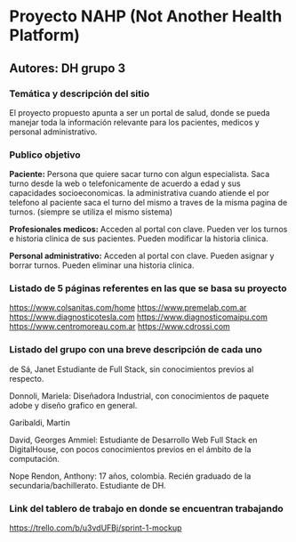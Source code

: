 # Proyecto NAHP (Not Another Health Platform)
## Autores: DH grupo 3

### Temática y descripción del sitio
El proyecto propuesto apunta a ser un portal de salud, donde se pueda manejar toda la información relevante para los pacientes, medicos y personal administrativo.

### Publico objetivo
**Paciente:** Persona que quiere sacar turno con algun especialista. Saca turno desde la web o telefonicamente de acuerdo a edad y sus capacidades socioeconomicas. la administrativa cuando atiende el por telefono al paciente saca el turno del mismo a traves de la misma pagina de turnos. (siempre se utiliza el mismo sistema) 

**Profesionales medicos:** Acceden al portal con clave. Pueden ver los turnos e historia clinica de sus pacientes. Pueden modificar la historia clinica.


**Personal administrativo:**  Acceden al portal con clave. Pueden asignar y borrar turnos. Pueden eliminar una historia clinica.



### Listado de 5 páginas referentes en las que se basa su proyecto
https://www.colsanitas.com/home
https://www.premelab.com.ar
https://www.diagnosticotesla.com
https://www.diagnosticomaipu.com
https://www.centromoreau.com.ar
https://www.cdrossi.com


### Listado del grupo con una breve descripción de cada uno
de Sá, Janet Estudiante de Full Stack, sin conocimientos previos al respecto.

Donnoli, Mariela: Diseñadora Industrial, con conocimientos de paquete adobe y diseño grafico en general.

Garibaldi, Martin

David, Georges Ammiel: Estudiante de Desarrollo Web Full Stack en DigitalHouse, con pocos conocimientos previos en el ámbito de la computación.

Nope Rendon, Anthony: 17 años, colombia. Recién graduado de la secundaria/bachillerato. Estudiante de DH.

### Link del tablero de trabajo en donde se encuentran trabajando
https://trello.com/b/u3vdUFBj/sprint-1-mockup
